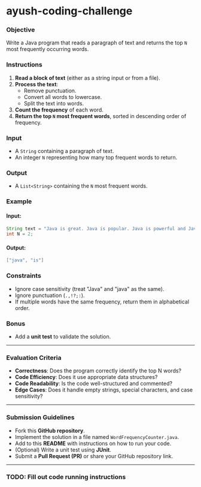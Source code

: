 # ayush-coding-challenge

### **Objective**
Write a Java program that reads a paragraph of text and returns the top `N` most frequently occurring words.

### **Instructions**
1. **Read a block of text** (either as a string input or from a file).
2. **Process the text**: 
   - Remove punctuation.
   - Convert all words to lowercase.
   - Split the text into words.
3. **Count the frequency** of each word.
4. **Return the top `N` most frequent words**, sorted in descending order of frequency.

### **Input**
- A `String` containing a paragraph of text.
- An integer `N` representing how many top frequent words to return.

### **Output**
- A `List<String>` containing the `N` most frequent words.

### **Example**
#### **Input:**
```java
String text = "Java is great. Java is popular. Java is powerful and Java is fun!";
int N = 2;
```

#### **Output:**
```java
["java", "is"]
```

### **Constraints**
- Ignore case sensitivity (treat "Java" and "java" as the same).
- Ignore punctuation (`.,!?;:`).
- If multiple words have the same frequency, return them in alphabetical order.

### **Bonus**
- Add a **unit test** to validate the solution.

---

### **Evaluation Criteria**
- **Correctness**: Does the program correctly identify the top N words?
- **Code Efficiency**: Does it use appropriate data structures?
- **Code Readability**: Is the code well-structured and commented?
- **Edge Cases**: Does it handle empty strings, special characters, and case sensitivity?

---

### **Submission Guidelines**
- Fork this **GitHub repository**.
- Implement the solution in a file named `WordFrequencyCounter.java`.
- Add to this **README** with instructions on how to run your code.
- (Optional) Write a unit test using **JUnit**.
- Submit a **Pull Request (PR)** or share your GitHub repository link.


-----------------------------
### **TODO: Fill out code running instructions**

